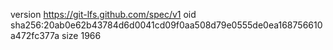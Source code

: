 version https://git-lfs.github.com/spec/v1
oid sha256:20ab0e62b43784d6d0041cd09f0aa508d79e0555de0ea168756610a472fc377a
size 1966
